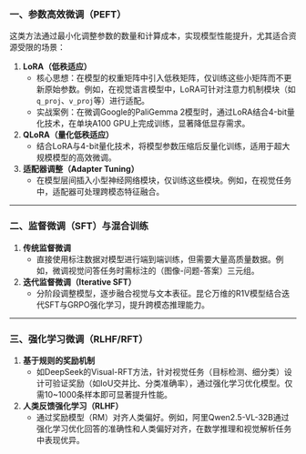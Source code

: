 ### 一、**参数高效微调（PEFT）**  
这类方法通过最小化调整参数的数量和计算成本，实现模型性能提升，尤其适合资源受限的场景：  
1. **LoRA（低秩适应）**  
   - 核心思想：在模型的权重矩阵中引入低秩矩阵，仅训练这些小矩阵而不更新原始参数。例如，在视觉语言模型中，LoRA可针对注意力机制模块（如`q_proj`、`v_proj`等）进行适配。  
   - 实战案例：在微调Google的PaliGemma 2模型时，通过LoRA结合4-bit量化技术，在单块A100 GPU上完成训练，显著降低显存需求。  
2. **QLoRA（量化低秩适应）**  
   - 结合LoRA与4-bit量化技术，将模型参数压缩后反量化训练，适用于超大规模模型的高效微调。  
3. **适配器调整（Adapter Tuning）**  
   - 在模型层间插入小型神经网络模块，仅训练这些模块。例如，在视觉任务中，适配器可处理跨模态特征融合。  

---

### 二、**监督微调（SFT）与混合训练**  
1. **传统监督微调**  
   - 直接使用标注数据对模型进行端到端训练，但需要大量高质量数据。例如，微调视觉问答任务时需标注的（图像-问题-答案）三元组。  
2. **迭代监督微调（Iterative SFT）**  
   - 分阶段调整模型，逐步融合视觉与文本表征。昆仑万维的R1V模型结合迭代SFT与GRPO强化学习，提升跨模态推理能力。  

---

### 三、**强化学习微调（RLHF/RFT）**  
1. **基于规则的奖励机制**  
   - 如DeepSeek的Visual-RFT方法，针对视觉任务（目标检测、细分类）设计可验证奖励（如IoU交并比、分类准确率），通过强化学习优化模型。仅需10~1000条样本即可显著提升性能。  
2. **人类反馈强化学习（RLHF）**  
   - 通过奖励模型（RM）对齐人类偏好。例如，阿里Qwen2.5-VL-32B通过强化学习优化回答的准确性和人类偏好对齐，在数学推理和视觉解析任务中表现优异。  
